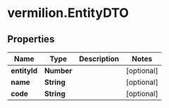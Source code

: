 # vermilion.EntityDTO

## Properties

Name | Type | Description | Notes
------------ | ------------- | ------------- | -------------
**entityId** | **Number** |  | [optional] 
**name** | **String** |  | [optional] 
**code** | **String** |  | [optional] 


